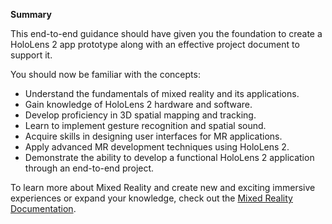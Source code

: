 **Summary**

This end-to-end guidance should have given you the foundation to create a HoloLens 2 app prototype along with an effective project document to support it.

You should now be familiar with the concepts:

- Understand the fundamentals of mixed reality and its applications.
- Gain knowledge of HoloLens 2 hardware and software.
- Develop proficiency in 3D spatial mapping and tracking.
- Learn to implement gesture recognition and spatial sound.
- Acquire skills in designing user interfaces for MR applications.
- Apply advanced MR development techniques using HoloLens 2.
- Demonstrate the ability to develop a functional HoloLens 2 application through an end-to-end project.

To learn more about Mixed Reality and create new and exciting immersive experiences or expand your knowledge, check out the [Mixed Reality Documentation](/windows/mixed-reality/).
